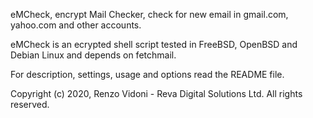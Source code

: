 eMCheck, encrypt Mail Checker, check for new email in gmail.com, yahoo.com and other accounts.

eMCheck is an ecrypted shell script tested in FreeBSD, OpenBSD and Debian Linux and depends on fetchmail. 

For description, settings, usage and options read the README file.

Copyright (c) 2020, Renzo Vidoni - Reva Digital Solutions Ltd. All rights reserved.
